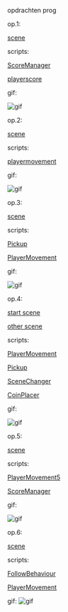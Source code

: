 opdrachten prog

op.1:

[scene](prog1.4/Assets/Scenes/op.1.unity)

scripts:

[ScoreManager](prog1.4/Assets/scripts/ScoreManager.cs)

[playerscore](prog1.4/Assets/scripts/PlayerScore.cs)

gif:

![gif](https://github.com/user-attachments/assets/d8540c3a-e7d3-4449-98af-f233b2a1800)


op.2:

[scene](prog1.4/Assets/Scenes/op.2.unity)

scripts:

[playermovement](prog1.4/Assets/scripts/PlayerMovement.cs)

gif:

![gif](https://github.com/user-attachments/assets/1713059a-6834-42dc-80ec-57dea8956478)


op.3:

[scene](prog1.4/Assets/Scenes/op.3.unity)

scripts:

[Pickup](prog1.4/Assets/scripts/Pickup.cs)

[PlayerMovement](prog1.4/Assets/scripts/PlayerMovement.cs)

gif:

![gif](https://github.com/user-attachments/assets/ac038481-2824-46b0-833c-9ea8db9a8f55)


op.4:

[start scene](prog1.4/Assets/Scenes/op.4/op.4start.unity)

[other scene](prog1.4/Assets/Scenes/op.4/op.4other.unity)

scripts:

[PlayerMovement](prog1.4/Assets/scripts/PlayerMovement.cs)

[Pickup](prog1.4/Assets/scripts/Pickup.cs)

[SceneChanger](prog1.4/Assets/scripts/SceneChanger.cs)

[CoinPlacer](prog1.4/Assets/scripts/CoinPlacer.cs)

gif:

![gif](https://github.com/user-attachments/assets/daee0504-b572-4a35-8acb-04364c59d8ea)



op.5:

[scene](prog1.4/Assets/Scenes/op.5.unity)

scripts:

[PlayerMovement5](prog1.4/Assets/scripts/PlayerMovement5.cs)

[ScoreManager](prog1.4/Assets/scripts/ScoreManager.cs)

gif:

![gif](https://github.com/user-attachments/assets/0091afda-1ff6-4e61-8f66-079613cf46e7)



op.6:

[scene](prog1.4/Assets/Scenes/op.6.unity)

scripts:

[FollowBehaviour](prog1.4/Assets/scripts/FollowBehaviour.cs)

[PlayerMovement](prog1.4/Assets/scripts/PlayerMovement.cs)

gif:
![gif](https://github.com/user-attachments/assets/ccaee413-2c9a-4805-b516-71ee92734836)
